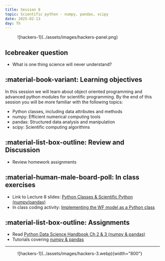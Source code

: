 ```yaml
---
title: Session 8
topic: Scientific python - numpy, pandas, scipy
date: 2025-02-13
day: Th
---
```



<figure markdown="span">
  ![hackers-1](../assets/images/hackers-panel.png)
</figure>

## Icebreaker question
* What is one thing science will never understand?

## :material-book-variant: Learning objectives
In this session we will learn about object oriented programming and advanced
python modules for scientific programming. By the end of this session you will 
be more familiar with the following topics:

- Python classes, including data attributes and methods
- numpy: Efficient numerical computing tools
- pandas: Structured data analysis and manipulation
- scipy: Scientific computing algorithms


## :material-list-box-outline: Review and Discussion
- Review homework assignments

## :material-human-male-board-poll: In class exercises
- Link to Lecture 8 slides: [Python Classes & Scientific Python (numpy/pandas)](../../lectures/8.0/)
- In class coding activity: [Implementing the WF model as a Python class](../../tutorials/8.0-wf-class)

## :material-list-box-outline: Assignments
- Read [Python Data Science Handbook Ch 2 & 3 (numpy & pandas)](https://jakevdp.github.io/PythonDataScienceHandbook/)
- Tutorials covering [numpy & pandas](../../tutorials/8.1-data-science)

---------------------


<figure markdown="span">
  ![hackers-1](../assets/images/hackers-3.webp){width="800"}
</figure>

<!-- Notes
* Show the github 'Preview' tab
-->

